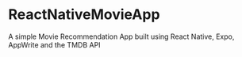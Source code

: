 # ReactNativeMovieApp
A simple Movie Recommendation App built using React Native, Expo, AppWrite and the TMDB API
